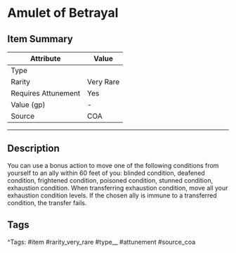# Amulet of Betrayal

## Item Summary

| Attribute            | Value                        |
|----------------------|------------------------------|
| Type                 |   |
| Rarity               | Very Rare             |
| Requires Attunement  | Yes                |
| Value (gp)           | -    |
| Source               | COA |

---

## Description

You can use a bonus action to move one of the following conditions from yourself to an ally within 60 feet of you: blinded condition, deafened condition, frightened condition, poisoned condition, stunned condition, exhaustion condition. When transferring exhaustion condition, move all your exhaustion condition levels. If the chosen ally is immune to a transferred condition, the transfer fails.

## Tags

^Tags: #item #rarity_very_rare #type__ #attunement #source_coa